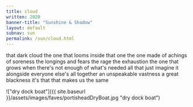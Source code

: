 ```yaml
---
title: cloud 
written: 2020
banner-title: "Sunshine & Shadow" 
layout: default
subnav: sun
permalink: /sun/cloud.html
---
```


<div class="poem">
that dark cloud  
the one that looms  
inside  
that one  
the one made of achings  
of soreness  
the longings  
and fears  
the rage  
the exhaustion  
the one that grows  
when there's not enough  
of what's needed  
all that  
just imagine it  
alongside everyone else's  
all together  
an unspeakable vastness  
a great blackness  
it's that  
that makes us  
the same
</div>

!["dry dock boat"]({{ site.baseurl }}/assets/images/faves/portisheadDryBoat.jpg "dry dock boat")
